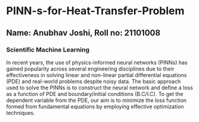 # PINN-s-for-Heat-Transfer-Problem

## Name: Anubhav Joshi, Roll no: 21101008

### Scientific Machine Learning 
In recent years, the use of physics-informed neural networks (PINNs) has gained popularity across several engineering disciplines due to their effectiveness in solving linear and non-linear partial differential equations (PDE) and real-world problems despite noisy data. The basic approach used to solve the PINNs is to construct the neural network and define a loss as a function of PDE and boundary/initial conditions (B.C/I.C). To get the dependent variable from the PDE, our aim is to minimize the loss function formed from fundamental equations by employing effective optimization techniques. 
